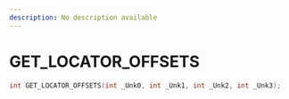 ```yaml
---
description: No description available 
---
```


# GET_LOCATOR_OFFSETS

```cpp
int GET_LOCATOR_OFFSETS(int _Unk0, int _Unk1, int _Unk2, int _Unk3);
```